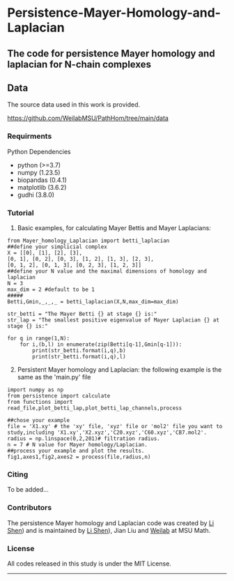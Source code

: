 # Persistence-Mayer-Homology-and-Laplacian
The code for persistence Mayer homology and laplacian for N-chain complexes
---

## Data

The source data used in this work is provided.

https://github.com/WeilabMSU/PathHom/tree/main/data

### Requirments

Python Dependencies
  - python      (>=3.7)
  - numpy       (1.23.5)
  - biopandas   (0.4.1)
  - matplotlib  (3.6.2)
  - gudhi       (3.8.0)
    
### Tutorial

1. Basic examples, for calculating Mayer Bettis and Mayer Laplacians:
   
```
from Mayer_homology_Laplacian import betti_laplacian
##define your simplicial complex
X = [[0], [1], [2], [3],
[0, 1], [0, 2], [0, 3], [1, 2], [1, 3], [2, 3],
[0, 1, 2], [0, 1, 3], [0, 2, 3], [1, 2, 3]]
##define your N value and the maximal dimensions of homology and laplacian
N = 3
max_dim = 2 #default to be 1
#####
Betti,Gmin,_,_,_ = betti_laplacian(X,N,max_dim=max_dim)

str_betti = "The Mayer Betti {} at stage {} is:"
str_lap = "The smallest positive eigenvalue of Mayer Laplacian {} at stage {} is:"

for q in range(1,N):
    for i,(b,l) in enumerate(zip(Betti[q-1],Gmin[q-1])):
        print(str_betti.format(i,q),b)
        print(str_betti.format(i,q),l)
```
2. Persistent Mayer homology and Laplacian:
   the following example is the same as the 'main.py' file
```
import numpy as np
from persistence import calculate
from functions import read_file,plot_betti_lap,plot_betti_lap_channels,process

##chose your example
file = 'X1.xy' # the 'xy' file, 'xyz' file or 'mol2' file you want to study,including 'X1.xy','X2.xyz','C20.xyz','C60.xyz','CB7.mol2'.
radius = np.linspace(0,2,201)# filtration radius.
n = 7 # N value for Mayer homology/Laplacian.
##process your example and plot the results.
fig1,axes1,fig2,axes2 = process(file,radius,n)
```
### Citing
 To be added...
 
### Contributors
The persistence Mayer homology and Laplacian code was created by [Li Shen](https://github.com/shenli0920)) and is maintained by [Li Shen](https://github.com/shenli0920)), Jian Liu and [Weilab](https://github.com/msuweilab) at MSU Math.

### License
All codes released in this study is under the MIT License.

---
